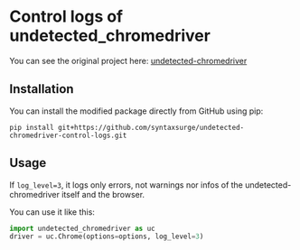 # Control logs of undetected_chromedriver

You can see the original project here:
[undetected-chromedriver](https://github.com/ultrafunkamsterdam/undetected-chromedriver)

## Installation

You can install the modified package directly from GitHub using pip:

```
pip install git+https://github.com/syntaxsurge/undetected-chromedriver-control-logs.git
```

## Usage

If `log_level=3`, it logs only errors, not warnings nor infos of the undetected-chromedriver itself and the browser.

You can use it like this:

```python
import undetected_chromedriver as uc
driver = uc.Chrome(options=options, log_level=3)
```

